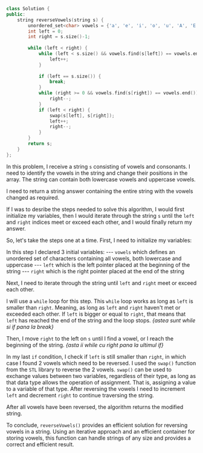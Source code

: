 ```c++
class Solution {
public:
    string reverseVowels(string s) {
        unordered_set<char> vowels = {'a', 'e', 'i', 'o', 'u', 'A', 'E', 'I', 'O', 'U'};
        int left = 0;
        int right = s.size()-1;
        
        while (left < right) {
            while (left < s.size() && vowels.find(s[left]) == vowels.end()) {
                left++;
            }
           
            if (left == s.size()) {
                break;
            }
            while (right >= 0 && vowels.find(s[right]) == vowels.end()) {
                right--;
            }
            if (left < right) { 
                swap(s[left], s[right]);
                left++;
                right--;
            }
        }
        return s;
    }
};
```

In this problem, I receive a string `s` consisting of vowels and consonants. I need to identify the vowels in the string and change their positions in the array. The string can contain both lowercase vowels and uppercase vowels.

I need to return a string answer containing the entire string with the vowels changed as required.

If I was to desribe the steps needed to solve this algorithm, I would first initialize my variables, then I would iterate through the string `s` until the `left` and `right` indices meet or exceed each other, and I would finally return my answer.

So, let's take the steps one at a time.
First, I need to initialize my variables:

In this step I declared 3 initial variables:
--- `vowels` which defines an unordered set of characters containing all vowels, both lowercase and uppercase
--- `left` which is the left pointer placed at the beginning of the string
--- `right` which is the right pointer placed at the end of the string

Next, I need to iterate through the string until `left` and `right` meet or exceed each other.

I will use a `while` loop for this step. This `while` loop works as long as `left` is smaller than `right`. Meaning, as long as `left` and `right` haven't met or exceeded each other.
If `left` is bigger or equal to `right`, that means that `left` has reached the end of the string and the loop stops. *{astea sunt while si if pana la break}*

Then, I move `right` to the left on `s` until I find a vowel, or I reach the beginning of the string. *{asta ii while cu right pana la ultimul if}*

In my last `if` condition, I check if `left` is still smaller than `right`, in which case I found 2 vowels which need to be reversed. I used the `swap()` function from the `STL` library to reverse the 2 vowels. 
`swap()` can be used to exchange values between two variables, regardless of their type, as long as that data type allows the operation of assignment. That is, assigning a value to a variable of that type.
After reversing the vowels I need to increment `left` and decrement `right` to continue traversing the string.

After all vowels have been reversed, the algorithm returns the modified string.

To conclude, `reverseVowels()` provides an efficient solution for reversing vowels in a string. Using an iterative approach and an efficient container for storing vowels, this function can handle strings of any size and provides a correct and efficient result.